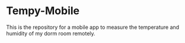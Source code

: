 # Tempy-Mobile

This is the repository for a mobile app to measure the temperature and humidity of my dorm room remotely.
